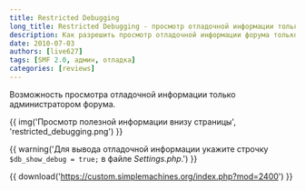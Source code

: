 ```yaml
---
title: Restricted Debugging
long_title: Restricted Debugging - просмотр отладочной информации только админами
description: Как разрешить просмотр отладочной информации форума только администраторам.
date: 2010-07-03
authors: [live627]
tags: [SMF 2.0, админ, отладка]
categories: [reviews]
---
```


Возможность просмотра отладочной информации только администратором форума.

<!-- more -->

{{ img('Просмотр полезной информации внизу страницы', 'restricted_debugging.png') }}

{{ warning('Для вывода отладочной информации укажите строчку `$db_show_debug = true;` в файле *Settings.php*.') }}

{{ download('https://custom.simplemachines.org/index.php?mod=2400') }}
